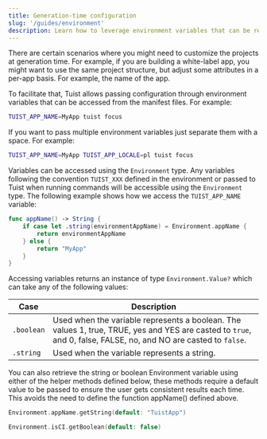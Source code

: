 ```yaml
---
title: Generation-time configuration
slug: '/guides/environment'
description: Learn how to leverage environment variables that can be read from the manifest files.
---
```


There are certain scenarios where you might need to customize the projects at generation time. For example, if you are building a white-label app, you might want to use the same project structure, but adjust some attributes in a per-app basis. For example, the name of the app.

To facilitate that, Tuist allows passing configuration through environment variables that can be accessed from the manifest files. For example:

```bash
TUIST_APP_NAME=MyApp tuist focus
```

If you want to pass multiple environment variables just separate them with a space. For example:

```bash
TUIST_APP_NAME=MyApp TUIST_APP_LOCALE=pl tuist focus
```

Variables can be accessed using the `Environment` type. Any variables following the convention `TUIST_XXX` defined in the environment or passed to Tuist when running commands will be accessible using the `Environment` type.
The following example shows how we access the `TUIST_APP_NAME` variable:

```swift
func appName() -> String {
    if case let .string(environmentAppName) = Environment.appName {
        return environmentAppName
    } else {
        return "MyApp"
    }
}
```

Accessing variables returns an instance of type `Environment.Value?` which can take any of the following values:

| Case       | Description                                                                                                                                                     |
| ---------- | --------------------------------------------------------------------------------------------------------------------------------------------------------------- |
| `.boolean` | Used when the variable represents a boolean. The values 1, true, TRUE, yes and YES are casted to `true`, and 0, false, FALSE, no, and NO are casted to `false`. |
| `.string`  | Used when the variable represents a string.                                                                                                                     |

You can also retrieve the string or boolean Environment variable using either of the helper methods defined below, these methods require a default value to be passed to ensure the user gets consistent results each time. This avoids the need to define the function appName() defined above.

```swift
Environment.appName.getString(default: "TuistApp")
```

```swift
Environment.isCI.getBoolean(default: false)
```
